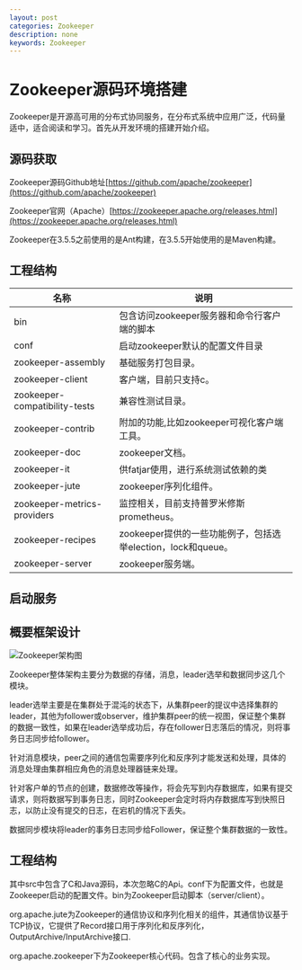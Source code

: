 ```yaml
---
layout: post
categories: Zookeeper
description: none
keywords: Zookeeper
---
```

# Zookeeper源码环境搭建

Zookeeper是开源高可用的分布式协同服务，在分布式系统中应用广泛，代码量适中，适合阅读和学习。首先从开发环境的搭建开始介绍。

## 源码获取

Zookeeper源码Github地址[https://github.com/apache/zookeeper](https://github.com/apache/zookeeper)

Zookeeper官网（Apache）[https://zookeeper.apache.org/releases.html](https://zookeeper.apache.org/releases.html)

Zookeeper在3.5.5之前使用的是Ant构建，在3.5.5开始使用的是Maven构建。

## 工程结构

| 名称                                  | 说明                                                         |
|-------------------------------------| ------------------------------------------------------------ |
| bin	                                | 包含访问zookeeper服务器和命令行客户端的脚本 |
| conf                                | 启动zookeeper默认的配置文件目录    |
| zookeeper-assembly		            | 基础服务打包目录。                                      |
| zookeeper-client		                 | 客户端，目前只支持c。                                          |
| zookeeper-compatibility-tests		 | 兼容性测试目录。         |
| zookeeper-contrib                   | 附加的功能,比如zookeeper可视化客户端工具。                                         |
| zookeeper-doc		                  | zookeeper文档。|
| zookeeper-it		                      | 供fatjar使用，进行系统测试依赖的类|
| zookeeper-jute		                    | zookeeper序列化组件。|
| zookeeper-metrics-providers			      | 监控相关，目前支持普罗米修斯 prometheus。|
| zookeeper-recipes			                | zookeeper提供的一些功能例子，包括选举election，lock和queue。|
| zookeeper-server		                  | zookeeper服务端。|

## 启动服务






## 概要框架设计

![Zookeeper架构图](png\zookeeper\Zookeeper架构图.png)

Zookeeper整体架构主要分为数据的存储，消息，leader选举和数据同步这几个模块。

leader选举主要是在集群处于混沌的状态下，从集群peer的提议中选择集群的leader，其他为follower或observer，维护集群peer的统一视图，保证整个集群的数据一致性，如果在leader选举成功后，存在follower日志落后的情况，则将事务日志同步给follower。

针对消息模块，peer之间的通信包需要序列化和反序列才能发送和处理，具体的消息处理由集群相应角色的消息处理器链来处理。

针对客户单的节点的创建，数据修改等操作，将会先写到内存数据库，如果有提交请求，则将数据写到事务日志，同时Zookeeper会定时将内存数据库写到快照日志，以防止没有提交的日志，在宕机的情况下丢失。

数据同步模块将leader的事务日志同步给Follower，保证整个集群数据的一致性。

## 工程结构

其中src中包含了C和Java源码，本次忽略C的Api。conf下为配置文件，也就是Zookeeper启动的配置文件。bin为Zookeeper启动脚本（server/client）。

org.apache.jute为Zookeeper的通信协议和序列化相关的组件，其通信协议基于TCP协议，它提供了Record接口用于序列化和反序列化，OutputArchive/InputArchive接口.

org.apache.zookeeper下为Zookeeper核心代码。包含了核心的业务实现。